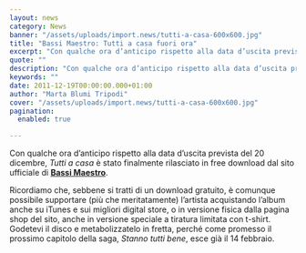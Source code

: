```yaml
---
layout: news
category: News
banner: "/assets/uploads/import.news/tutti-a-casa-600x600.jpg"
title: "Bassi Maestro: Tutti a casa fuori ora"
excerpt: "Con qualche ora d’anticipo rispetto alla data d’uscita prevista del 20 dicembre, Tutti a casa è stato finalmente rilasciato in free download dal sito ufficiale di Bassi Maestro. Ricordiamo che, sebbene si tratti di un download gratuito, è comunque possibile supportare (più che meritatamente) l’artista acquistando l’album anche su iTunes e sui migliori digital store, [&hellip"
quote: ""
description: "Con qualche ora d’anticipo rispetto alla data d’uscita prevista del 20 dicembre, Tutti a casa è stato finalmente rilasciato in free download dal sito ufficiale di Bassi Maestro. Ricordiamo che, sebbene si tratti di un download gratuito, è comunque possibile supportare (più che meritatamente) l’artista acquistando l’album anche su iTunes e sui migliori digital store, [&hellip"
keywords: ""
date: 2011-12-19T00:00:00.000+01:00
author: "Marta Blumi Tripodi"
cover: "/assets/uploads/import.news/tutti-a-casa-600x600.jpg"
pagination:
  enabled: true

---
```


Con qualche ora d’anticipo rispetto alla data d’uscita prevista del 20 dicembre, _Tutti a casa_ è stato finalmente rilasciato in free download dal sito ufficiale di [**Bassi Maestro**](http://www.bassimaestro.com/index.php/?p=411 "http://www.bassimaestro.com/index.php/?p=411").

Ricordiamo che, sebbene si tratti di un download gratuito, è comunque possibile supportare (più che meritatamente) l’artista acquistando l’album anche su iTunes e sui migliori digital store, o in versione fisica dalla pagina shop del sito, anche in versione speciale a tiratura limitata con t-shirt. Godetevi il disco e metabolizzatelo in fretta, perché come promesso il prossimo capitolo della saga, _Stanno tutti bene_, esce già il 14 febbraio.